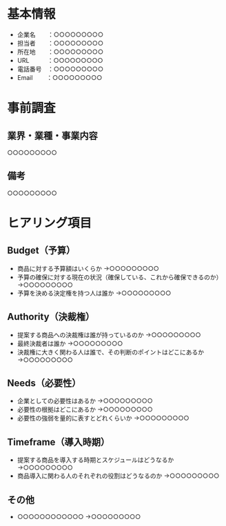 # 基本情報

- 企業名　　：○○○○○○○○○
- 担当者　　：○○○○○○○○○
- 所在地　　：○○○○○○○○○
- URL　　　：○○○○○○○○○
- 電話番号　：○○○○○○○○○
- Email　　  ：○○○○○○○○○


# 事前調査

## 業界・業種・事業内容
○○○○○○○○○

## 備考
○○○○○○○○○


# ヒアリング項目

## Budget（予算）
- 商品に対する予算額はいくらか
→○○○○○○○○○
- 予算の確保に対する現在の状況（確保している、これから確保できるのか）
→○○○○○○○○○
- 予算を決める決定権を持つ人は誰か
→○○○○○○○○○

## Authority（決裁権）

- 提案する商品への決裁権は誰が持っているのか
→○○○○○○○○○
- 最終決裁者は誰か
→○○○○○○○○○
- 決裁権に大きく関わる人は誰で、その判断のポイントはどこにあるか
→○○○○○○○○○

## Needs（必要性）

- 企業としての必要性はあるか
→○○○○○○○○○
- 必要性の根拠はどこにあるか
→○○○○○○○○○
- 必要性の強弱を量的に表すとどれくらいか
→○○○○○○○○○


## Timeframe（導入時期）

- 提案する商品を導入する時期とスケジュールはどうなるか
→○○○○○○○○○
- 商品導入に関わる人のそれぞれの役割はどうなるのか
→○○○○○○○○○


## その他

- ○○○○○○○○○○○○
→○○○○○○○○○